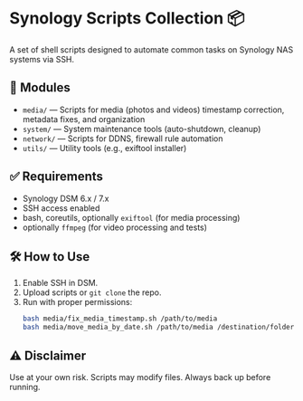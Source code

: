 # Synology Scripts Collection 📦

A set of shell scripts designed to automate common tasks on Synology NAS systems via SSH.

## 📁 Modules

- `media/` — Scripts for media (photos and videos) timestamp correction, metadata fixes, and organization
- `system/` — System maintenance tools (auto-shutdown, cleanup)
- `network/` — Scripts for DDNS, firewall rule automation
- `utils/` — Utility tools (e.g., exiftool installer)

## ✅ Requirements

- Synology DSM 6.x / 7.x
- SSH access enabled
- bash, coreutils, optionally `exiftool` (for media processing)
- optionally `ffmpeg` (for video processing and tests)

## 🛠 How to Use

1. Enable SSH in DSM.
2. Upload scripts or `git clone` the repo.
3. Run with proper permissions:
   ```bash
   bash media/fix_media_timestamp.sh /path/to/media
   bash media/move_media_by_date.sh /path/to/media /destination/folder
   ```

## ⚠️ Disclaimer

Use at your own risk. Scripts may modify files. Always back up before running.
